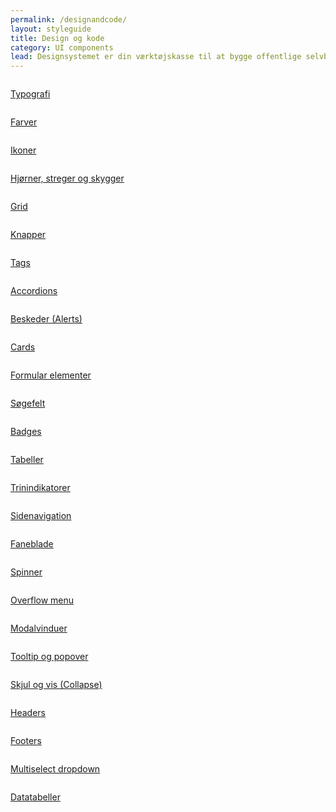 ```yaml
---
permalink: /designandcode/
layout: styleguide
title: Design og kode
category: UI components
lead: Designsystemet er din værktøjskasse til at bygge offentlige selvbetjeningsløsninger. Designsystemet gør det let og hurtigt at bygge løsninger, som er konsistente og logiske for brugeren. 
---
```

<div class="row">
  <div class="col-12 col-sm-6 col-md-4">
    <div class="p-4 bg-alternative demo-component-box">
      <a href="/frontend-styleguide/designandcode/typography/" class="d-block align-text-center">
      <img src="/frontend-styleguide/assets/img/componentimages/Typography.svg" alt=""></a>
    </div>
    <p class="mt-4"><a href="/frontend-styleguide/designandcode/typography/">Typografi</a></p>
  </div>

  <div class="col-12 col-sm-6 col-md-4 mt-6 mt-sm-0">
    <div class="p-4 bg-alternative demo-component-box">
      <a href="/frontend-styleguide/designandcode/colors/" class="d-block align-text-center">
      <img src="/frontend-styleguide/assets/img/componentimages/Farver.svg" alt=""></a>
    </div>
    <p class="mt-4"><a href="/frontend-styleguide/designandcode/colors/">Farver</a></p>
  </div>

  <div class="col-12 col-sm-6 col-md-4 mt-6 mt-md-0">
    <div class="p-4 bg-alternative demo-component-box">
      <a href="/frontend-styleguide/designandcode/ikoner/" class="d-block align-text-center">
      <img src="/frontend-styleguide/assets/img/componentimages/Ikoner.svg" alt=""></a>
    </div>
    <p class="mt-4"><a href="/frontend-styleguide/designandcode/ikoner/">Ikoner</a></p>
  </div>

  <div class="col-12 col-sm-6 col-md-4 mt-6">
    <div class="p-4 bg-alternative demo-component-box">
      <a href="/frontend-styleguide/designandcode/kanter/" class="d-block align-text-center">
      <img src="/frontend-styleguide/assets/img/componentimages/Streger.svg" alt=""></a>
    </div>
    <p class="mt-4"><a href="/frontend-styleguide/designandcode/kanter/">Hjørner, streger og skygger</a></p>
  </div>

  <div class="col-12 col-sm-6 col-md-4 mt-6">
    <div class="p-4 bg-alternative demo-component-box">
      <a href="/frontend-styleguide/designandcode/grids/" class="d-block align-text-center">
      <img src="/frontend-styleguide/assets/img/componentimages/Grid.svg" alt=""></a>
    </div>
    <p class="mt-4"><a href="/frontend-styleguide/designandcode/grids/">Grid</a></p>
  </div>

  <div class="col-12 col-sm-6 col-md-4 mt-6">
    <div class="p-4 bg-alternative demo-component-box">
      <a href="/frontend-styleguide/designandcode/buttons/" class="d-block align-text-center">
      <img src="/frontend-styleguide/assets/img/componentimages/Knapper.svg" alt=""></a>
    </div>
    <p class="mt-4"><a href="/frontend-styleguide/designandcode/buttons/">Knapper</a></p>
  </div>

  <div class="col-12 col-sm-6 col-md-4 mt-6">
    <div class="p-4 bg-alternative demo-component-box">
      <a href="/frontend-styleguide/designandcode/tags/" class="d-block align-text-center">
      <img src="/frontend-styleguide/assets/img/componentimages/Tags.svg" alt=""></a>
    </div>
    <p class="mt-4"><a href="/frontend-styleguide/designandcode/tags/">Tags</a></p>
  </div>

  <div class="col-12 col-sm-6 col-md-4 mt-6">
    <div class="p-4 bg-alternative demo-component-box">
      <a href="/frontend-styleguide/designandcode/accordions/" class="d-block align-text-center">
      <img src="/frontend-styleguide/assets/img/componentimages/Accordion.svg" alt=""></a>
    </div>
    <p class="mt-4"><a href="/frontend-styleguide/designandcode/accordions/">Accordions</a></p>
  </div>

  <div class="col-12 col-sm-6 col-md-4 mt-6">
    <div class="p-4 bg-alternative demo-component-box">
      <a href="/frontend-styleguide/designandcode/beskeder/" class="d-block align-text-center">
      <img src="/frontend-styleguide/assets/img/componentimages/Beskeder.svg" alt=""></a>
    </div>
    <p class="mt-4"><a href="/frontend-styleguide/designandcode/beskeder/">Beskeder (Alerts)</a></p>
  </div>

  <div class="col-12 col-sm-6 col-md-4 mt-6">
    <div class="p-4 bg-alternative demo-component-box">
      <a href="/frontend-styleguide/designandcode/cards/" class="d-block align-text-center">
      <img src="/frontend-styleguide/assets/img/componentimages/Cards.svg" alt=""></a>
    </div>
    <p class="mt-4"><a href="/frontend-styleguide/designandcode/cards/">Cards</a></p>
  </div>
  
  <div class="col-12 col-sm-6 col-md-4 mt-6">
    <div class="p-4 bg-alternative demo-component-box">
      <a href="/frontend-styleguide/designandcode/form-controls/" class="d-block align-text-center">
      <img src="/frontend-styleguide/assets/img/componentimages/Form.svg" alt=""></a>
    </div>
    <p class="mt-4"><a href="/frontend-styleguide/designandcode/form-controls/">Formular elementer</a></p>
  </div>

  <div class="col-12 col-sm-6 col-md-4 mt-6">
    <div class="p-4 bg-alternative demo-component-box">
      <a href="/frontend-styleguide/designandcode/search/" class="d-block align-text-center">
      <img src="/frontend-styleguide/assets/img/componentimages/Soegefelt.svg" alt=""></a>
    </div>
    <p class="mt-4"><a href="/frontend-styleguide/designandcode/search/">Søgefelt</a></p>
  </div>

  <div class="col-12 col-sm-6 col-md-4 mt-6">
    <div class="p-4 bg-alternative demo-component-box">
      <a href="/frontend-styleguide/designandcode/badges/" class="d-block align-text-center">
      <img src="/frontend-styleguide/assets/img/componentimages/Badges.svg" alt=""></a>
    </div>
    <p class="mt-4"><a href="/frontend-styleguide/designandcode/badges/">Badges</a></p>
  </div>

  <div class="col-12 col-sm-6 col-md-4 mt-6">
    <div class="p-4 bg-alternative demo-component-box">
      <a href="/frontend-styleguide/designandcode/tables/" class="d-block align-text-center">
      <img src="/frontend-styleguide/assets/img/componentimages/Tabeller.svg" alt=""></a>
    </div>
    <p class="mt-4"><a href="/frontend-styleguide/designandcode/tables/">Tabeller</a></p>
  </div>

  <div class="col-12 col-sm-6 col-md-4 mt-6">
    <div class="p-4 bg-alternative demo-component-box">
      <a href="/frontend-styleguide/designandcode/trinindikatorer/" class="d-block align-text-center">
      <img src="/frontend-styleguide/assets/img/componentimages/Trinindikatorer.svg" alt=""></a>
    </div>
    <p class="mt-4"><a href="/frontend-styleguide/designandcode/trinindikatorer/">Trinindikatorer</a></p>
  </div>

  <div class="col-12 col-sm-6 col-md-4 mt-6">
    <div class="p-4 bg-alternative demo-component-box">
      <a href="/frontend-styleguide/designandcode/sidenav/" class="d-block align-text-center">
      <img src="/frontend-styleguide/assets/img/componentimages/Sidenavigation.svg" alt=""></a>
    </div>
    <p class="mt-4"><a href="/frontend-styleguide/designandcode/sidenav/">Sidenavigation</a></p>
  </div>
  
  <div class="col-12 col-sm-6 col-md-4 mt-6">
    <div class="p-4 bg-alternative demo-component-box">
      <a href="/frontend-styleguide/designandcode/tabnav/" class="d-block align-text-center">
      <img src="/frontend-styleguide/assets/img/componentimages/Tabs.svg" alt=""></a>
    </div>
    <p class="mt-4"><a href="/frontend-styleguide/designandcode/tabnav/">Faneblade</a></p>
  </div>

  <div class="col-12 col-sm-6 col-md-4 mt-6">
    <div class="p-4 bg-alternative demo-component-box">
      <a href="/frontend-styleguide/designandcode/spinner/" class="d-block align-text-center">
      <img src="/frontend-styleguide/assets/img/componentimages/Spinner.svg" alt=""></a>
    </div>
    <p class="mt-4"><a href="/frontend-styleguide/designandcode/spinner/">Spinner</a></p>
  </div>

  <div class="col-12 col-sm-6 col-md-4 mt-6">
    <div class="p-4 bg-alternative demo-component-box">
      <a href="/frontend-styleguide/designandcode/overflowmenu/" class="d-block align-text-center">
      <img src="/frontend-styleguide/assets/img/componentimages/Overflow menu.svg" alt=""></a>
    </div>
    <p class="mt-4"><a href="/frontend-styleguide/designandcode/overflowmenu/">Overflow menu</a></p>
  </div>

  <div class="col-12 col-sm-6 col-md-4 mt-6">
    <div class="p-4 bg-alternative demo-component-box">
      <a href="/frontend-styleguide/designandcode/modals/" class="d-block align-text-center">
      <img src="/frontend-styleguide/assets/img/componentimages/Modal.svg" alt=""></a>
    </div>
    <p class="mt-4"><a href="/frontend-styleguide/designandcode/modals/">Modalvinduer</a></p>
  </div>

  <div class="col-12 col-sm-6 col-md-4 mt-6">
    <div class="p-4 bg-alternative demo-component-box">
      <a href="/frontend-styleguide/designandcode/tooltip/" class="d-block align-text-center">
      <img src="/frontend-styleguide/assets/img/componentimages/Tooltip.svg" alt=""></a>
    </div>
    <p class="mt-4"><a href="/frontend-styleguide/designandcode/tooltip/">Tooltip og popover</a></p>
  </div>

  <div class="col-12 col-sm-6 col-md-4 mt-6">
    <div class="p-4 bg-alternative demo-component-box">
      <a href="/frontend-styleguide/designandcode/collapse/" class="d-block align-text-center">
      <img src="/frontend-styleguide/assets/img/componentimages/Skjul+vis (collapse).svg" alt=""></a>
    </div>
    <p class="mt-4"><a href="/frontend-styleguide/designandcode/collapse/">Skjul og vis (Collapse)</a></p>
  </div>

  <div class="col-12 col-sm-6 col-md-4 mt-6">
    <div class="p-4 bg-alternative demo-component-box">
      <a href="/frontend-styleguide/designandcode/headers/" class="d-block align-text-center">
      <img src="/frontend-styleguide/assets/img/componentimages/Header.svg" alt=""></a>
    </div>
    <p class="mt-4"><a href="/frontend-styleguide/designandcode/headers/">Headers</a></p>
  </div>

  <div class="col-12 col-sm-6 col-md-4 mt-6">
    <div class="p-4 bg-alternative demo-component-box">
      <a href="/frontend-styleguide/designandcode/footers/" class="d-block align-text-center">
      <img src="/frontend-styleguide/assets/img/componentimages/Footer.svg" alt=""></a>
    </div>
    <p class="mt-4"><a href="/frontend-styleguide/designandcode/footers/">Footers</a></p>
  </div>

  <div class="col-12 col-sm-6 col-md-4 mt-6">
    <div class="p-4 bg-alternative demo-component-box">
      <a href="/frontend-styleguide/designandcode/select2-multiselect/" class="d-block align-text-center">
      <img src="/frontend-styleguide/assets/img/componentimages/Multiselect.svg" alt=""></a>
    </div>
    <p class="mt-4"><a href="/frontend-styleguide/designandcode/select2-multiselect/">Multiselect dropdown</a></p>
  </div>

  <div class="col-12 col-sm-6 col-md-4 mt-6">
    <div class="p-4 bg-alternative demo-component-box">
      <a href="/frontend-styleguide/designandcode/datatables/" class="d-block align-text-center">
      <img src="/frontend-styleguide/assets/img/componentimages/datatabeller.svg" alt=""></a>
    </div>
    <p class="mt-4"><a href="/frontend-styleguide/designandcode/datatables/">Datatabeller</a></p>
  </div>
</div>